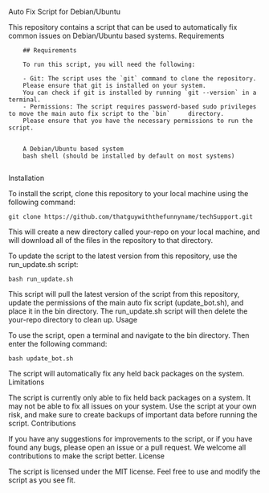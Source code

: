 Auto Fix Script for Debian/Ubuntu

This repository contains a script that can be used to automatically fix common issues on Debian/Ubuntu based systems.
Requirements
```    
    ## Requirements

    To run this script, you will need the following:

    - Git: The script uses the `git` command to clone the repository. 
    Please ensure that git is installed on your system. 
    You can check if git is installed by running `git --version` in a terminal.
    - Permissions: The script requires password-based sudo privileges to move the main auto fix script to the `bin`     directory. 
    Please ensure that you have the necessary permissions to run the script.


    A Debian/Ubuntu based system
    bash shell (should be installed by default on most systems)
    
```
Installation

To install the script, clone this repository to your local machine using the following command:

```git clone https://github.com/thatguywiththefunnyname/techSupport.git```


This will create a new directory called your-repo on your local machine, and will download all of the files in the repository to that directory.

To update the script to the latest version from this repository, use the run_update.sh script:

```bash run_update.sh```

This script will pull the latest version of the script from this repository, update the permissions of the main auto fix script (update_bot.sh), and place it in the bin directory. The run_update.sh script will then delete the your-repo directory to clean up.
Usage

To use the script, open a terminal and navigate to the bin directory. Then enter the following command:

```bash update_bot.sh```

The script will automatically fix any held back packages on the system.
Limitations

The script is currently only able to fix held back packages on a system. It may not be able to fix all issues on your system. Use the script at your own risk, and make sure to create backups of important data before running the script.
Contributions

If you have any suggestions for improvements to the script, or if you have found any bugs, please open an issue or a pull request. We welcome all contributions to make the script better.
License

The script is licensed under the MIT license. Feel free to use and modify the script as you see fit.
